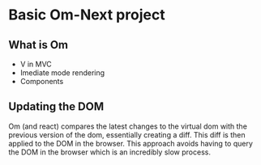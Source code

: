 # Basic Om-Next project

## What is Om

* V in MVC
* Imediate mode rendering
* Components

## Updating the DOM

Om (and react) compares the latest changes to the virtual dom with the previous version of the dom, essentially creating a diff.  This diff is then applied to the DOM in the browser.  This approach avoids having to query the DOM in the browser which is an incredibly slow process.

